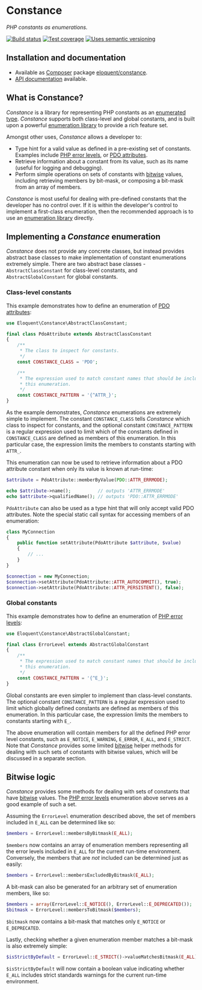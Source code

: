 # Constance

*PHP constants as enumerations.*

[![Build status]][Latest build]
[![Test coverage]][Test coverage report]
[![Uses semantic versioning]][SemVer]

## Installation and documentation

* Available as [Composer] package [eloquent/constance].
* [API documentation] available.

## What is Constance?

*Constance* is a library for representing PHP constants as an [enumerated type].
*Constance* supports both class-level and global constants, and is built upon
a powerful [enumeration library] to provide a rich feature set.

Amongst other uses, *Constance* allows a developer to:

- Type hint for a valid value as defined in a pre-existing set of constants.
  Examples include [PHP error levels], or [PDO attributes].
- Retrieve information about a constant from its value, such as its name (useful
  for logging and debugging).
- Perform simple operations on sets of constants with [bitwise] values,
  including retrieving members by bit-mask, or composing a bit-mask from an
  array of members.

*Constance* is most useful for dealing with pre-defined constants that the
developer has no control over. If it is within the developer's control to
implement a first-class enumeration, then the recommended approach is to use
an [enumeration library] directly.

## Implementing a *Constance* enumeration

*Constance* does not provide any concrete classes, but instead provides abstract
base classes to make implementation of constant enumerations extremely
simple. There are two abstract base classes - `AbstractClassConstant` for
class-level constants, and `AbstractGlobalConstant` for global constants.

### Class-level constants

This example demonstrates how to define an enumeration of [PDO attributes]:

```php
use Eloquent\Constance\AbstractClassConstant;

final class PdoAttribute extends AbstractClassConstant
{
    /**
     * The class to inspect for constants.
     */
    const CONSTANCE_CLASS = 'PDO';

    /**
     * The expression used to match constant names that should be included in
     * this enumeration.
     */
    const CONSTANCE_PATTERN = '{^ATTR_}';
}
```

As the example demonstrates, *Constance* enumerations are extremely simple to
implement. The constant `CONSTANCE_CLASS` tells *Constance* which class to
inspect for constants, and the optional constant `CONSTANCE_PATTERN` is a
regular expression used to limit which of the constants defined in
`CONSTANCE_CLASS` are defined as members of this enumeration. In this particular
case, the expression limits the members to constants starting with `ATTR_`.

This enumeration can now be used to retrieve information about a PDO attribute
constant when only its value is known at run-time:

```php
$attribute = PdoAttribute::memberByValue(PDO::ATTR_ERRMODE);

echo $attribute->name();          // outputs 'ATTR_ERRMODE'
echo $attribute->qualifiedName(); // outputs 'PDO::ATTR_ERRMODE'
```

`PdoAttribute` can also be used as a type hint that will only accept valid PDO
attributes. Note the special static call syntax for accessing members of an
enumeration:

```php
class MyConnection
{
    public function setAttribute(PdoAttribute $attribute, $value)
    {
        // ...
    }
}

$connection = new MyConnection;
$connection->setAttribute(PdoAttribute::ATTR_AUTOCOMMIT(), true);
$connection->setAttribute(PdoAttribute::ATTR_PERSISTENT(), false);
```

### Global constants

This example demonstrates how to define an enumeration of [PHP error levels]:

```php
use Eloquent\Constance\AbstractGlobalConstant;

final class ErrorLevel extends AbstractGlobalConstant
{
    /**
     * The expression used to match constant names that should be included in
     * this enumeration.
     */
    const CONSTANCE_PATTERN = '{^E_}';
}
```

Global constants are even simpler to implement than class-level constants.
The optional constant `CONSTANCE_PATTERN` is a regular expression used to limit
which globally defined constants are defined as members of this enumeration. In
this particular case, the expression limits the members to constants starting
with `E_`.

The above enumeration will contain members for all the defined PHP error level
constants, such as `E_NOTICE`, `E_WARNING`, `E_ERROR`, `E_ALL`, and `E_STRICT`.
Note that *Constance* provides some limited [bitwise] helper methods for dealing
with such sets of constants with bitwise values, which will be discussed in a
separate section.

## Bitwise logic

*Constance* provides some methods for dealing with sets of constants that have
[bitwise] values. The [PHP error levels] enumeration above serves as a good
example of such a set.

Assuming the `ErrorLevel` enumeration described above, the set of members
included in `E_ALL` can be determined like so:

```php
$members = ErrorLevel::membersByBitmask(E_ALL);
```

`$members` now contains an array of enumeration members representing all the
error levels included in `E_ALL` for the current run-time environment.
Conversely, the members that are *not* included can be determined just as
easily:

```php
$members = ErrorLevel::membersExcludedByBitmask(E_ALL);
```

A bit-mask can also be generated for an arbitrary set of enumeration members,
like so:

```php
$members = array(ErrorLevel::E_NOTICE(), ErrorLevel::E_DEPRECATED());
$bitmask = ErrorLevel::membersToBitmask($members);
```

`$bitmask` now contains a bit-mask that matches only `E_NOTICE` or
`E_DEPRECATED`.

Lastly, checking whether a given enumeration member matches a bit-mask is also
extremely simple:

```php
$isStrictByDefault = ErrorLevel::E_STRICT()->valueMatchesBitmask(E_ALL);
```

`$isStrictByDefault` will now contain a boolean value indicating whether `E_ALL`
includes strict standards warnings for the current run-time environment.

<!-- References -->

[bitwise]: http://en.wikipedia.org/wiki/Bitwise_operation
[enumerated type]: http://en.wikipedia.org/wiki/Enumerated_type
[enumeration library]: https://github.com/eloquent/enumeration
[PDO attributes]: http://www.php.net/manual/en/pdo.constants.php
[PHP error levels]: http://www.php.net/manual/en/errorfunc.constants.php

[API documentation]: http://lqnt.co/constance/artifacts/documentation/api/
[Build status]: https://api.travis-ci.org/eloquent/constance.png?branch=master
[Composer]: http://getcomposer.org/
[eloquent/constance]: https://packagist.org/packages/eloquent/constance
[Latest build]: https://travis-ci.org/eloquent/constance
[SemVer]: http://semver.org/
[Test coverage report]: https://coveralls.io/r/eloquent/constance
[Test coverage]: https://coveralls.io/repos/eloquent/constance/badge.png?branch=master
[Uses semantic versioning]: http://b.repl.ca/v1/semver-yes-brightgreen.png
